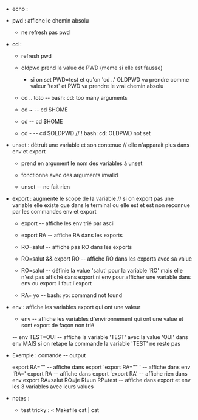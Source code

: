 - echo : 


- pwd : affiche le chemin absolu

	- ne refresh pas pwd

- cd : 

	- refresh pwd 

	- oldpwd prend la value de PWD (meme si elle est fausse)
		-	si on set PWD=test et qu'on 'cd ..' OLDPWD va prendre comme valeur 'test' et PWD va prendre le vrai chemin absolu

	- cd .. toto -- bash: cd: too many arguments

	- cd ~ -- cd $HOME

	- cd -- cd $HOME

	- cd - -- cd $OLDPWD // ! bash: cd: OLDPWD not set

- unset : détruit une variable et son contenue // elle n'apparait plus dans env et export

	- prend en argument le nom des variables à unset 

	- fonctionne avec des arguments invalid 

	- unset -- ne fait rien

- export : augmente le scope de la variable // si on export pas une variable elle existe que dans le terminal ou elle est et est non reconnue par les commandes env et export

	- export -- affiche les env trié par ascii
	- export RA -- affiche RA dans les exports
	- RO=salut -- affiche pas RO dans les exports
	- RO=salut && export RO -- affiche RO dans les exports avec sa value

	- RO=salut -- définie la value 'salut' pour la variable 'RO' mais elle n'est pas affiché dans export ni env 
	pour afficher une variable dans env ou export il faut l'export

	- RA= yo -- bash: yo: command not found

- env : affiche les variables export qui ont une valeur
	
	- env -- affiche les variables d'environnement qui ont une value et sont export de façon non trié 

	-- env TEST=OUI -- affiche la variable 'TEST' avec la value 'OUI' dans env MAIS si on retape la commande la variable 'TEST' ne reste pas


- Exemple : comande -- output

	export RA="" -- affiche dans export 'export RA="" ' -- affiche dans env 'RA='
	export RA    -- affiche dans export 'export RA' -- affiche rien dans env
	export RA=salut RO=je RI=un RP=test  -- affiche dans export et env les 3 variables avec leurs values





 - notes : 


	- test tricky : < Makefile cat | cat 
